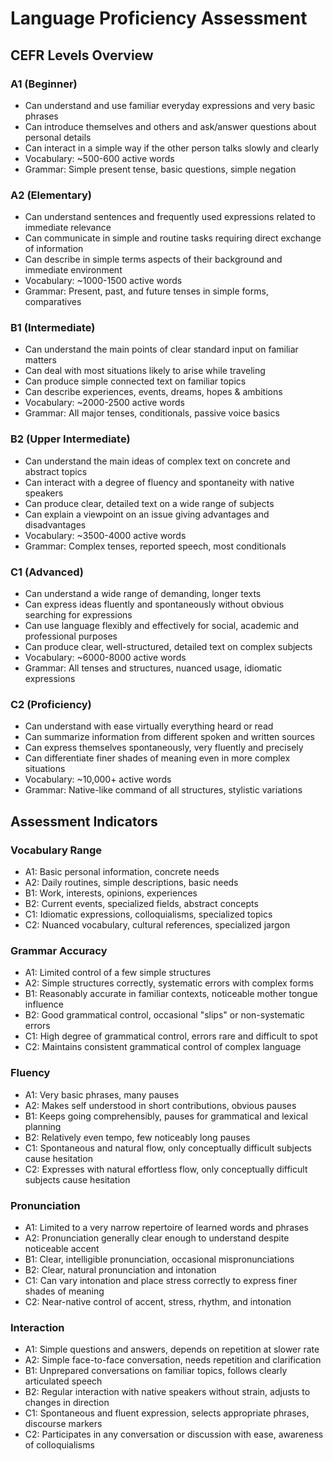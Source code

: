 # Language Proficiency Assessment

## CEFR Levels Overview

### A1 (Beginner)
- Can understand and use familiar everyday expressions and very basic phrases
- Can introduce themselves and others and ask/answer questions about personal details
- Can interact in a simple way if the other person talks slowly and clearly
- Vocabulary: ~500-600 active words
- Grammar: Simple present tense, basic questions, simple negation

### A2 (Elementary)
- Can understand sentences and frequently used expressions related to immediate relevance
- Can communicate in simple and routine tasks requiring direct exchange of information
- Can describe in simple terms aspects of their background and immediate environment
- Vocabulary: ~1000-1500 active words
- Grammar: Present, past, and future tenses in simple forms, comparatives

### B1 (Intermediate)
- Can understand the main points of clear standard input on familiar matters
- Can deal with most situations likely to arise while traveling
- Can produce simple connected text on familiar topics
- Can describe experiences, events, dreams, hopes & ambitions
- Vocabulary: ~2000-2500 active words
- Grammar: All major tenses, conditionals, passive voice basics

### B2 (Upper Intermediate)
- Can understand the main ideas of complex text on concrete and abstract topics
- Can interact with a degree of fluency and spontaneity with native speakers
- Can produce clear, detailed text on a wide range of subjects
- Can explain a viewpoint on an issue giving advantages and disadvantages
- Vocabulary: ~3500-4000 active words
- Grammar: Complex tenses, reported speech, most conditionals

### C1 (Advanced)
- Can understand a wide range of demanding, longer texts
- Can express ideas fluently and spontaneously without obvious searching for expressions
- Can use language flexibly and effectively for social, academic and professional purposes
- Can produce clear, well-structured, detailed text on complex subjects
- Vocabulary: ~6000-8000 active words
- Grammar: All tenses and structures, nuanced usage, idiomatic expressions

### C2 (Proficiency)
- Can understand with ease virtually everything heard or read
- Can summarize information from different spoken and written sources
- Can express themselves spontaneously, very fluently and precisely
- Can differentiate finer shades of meaning even in more complex situations
- Vocabulary: ~10,000+ active words
- Grammar: Native-like command of all structures, stylistic variations

## Assessment Indicators

### Vocabulary Range
- A1: Basic personal information, concrete needs
- A2: Daily routines, simple descriptions, basic needs
- B1: Work, interests, opinions, experiences
- B2: Current events, specialized fields, abstract concepts
- C1: Idiomatic expressions, colloquialisms, specialized topics
- C2: Nuanced vocabulary, cultural references, specialized jargon

### Grammar Accuracy
- A1: Limited control of a few simple structures
- A2: Simple structures correctly, systematic errors with complex forms
- B1: Reasonably accurate in familiar contexts, noticeable mother tongue influence
- B2: Good grammatical control, occasional "slips" or non-systematic errors
- C1: High degree of grammatical control, errors rare and difficult to spot
- C2: Maintains consistent grammatical control of complex language

### Fluency
- A1: Very basic phrases, many pauses
- A2: Makes self understood in short contributions, obvious pauses
- B1: Keeps going comprehensibly, pauses for grammatical and lexical planning
- B2: Relatively even tempo, few noticeably long pauses
- C1: Spontaneous and natural flow, only conceptually difficult subjects cause hesitation
- C2: Expresses with natural effortless flow, only conceptually difficult subjects cause hesitation

### Pronunciation
- A1: Limited to a very narrow repertoire of learned words and phrases
- A2: Pronunciation generally clear enough to understand despite noticeable accent
- B1: Clear, intelligible pronunciation, occasional mispronunciations
- B2: Clear, natural pronunciation and intonation
- C1: Can vary intonation and place stress correctly to express finer shades of meaning
- C2: Near-native control of accent, stress, rhythm, and intonation

### Interaction
- A1: Simple questions and answers, depends on repetition at slower rate
- A2: Simple face-to-face conversation, needs repetition and clarification
- B1: Unprepared conversations on familiar topics, follows clearly articulated speech
- B2: Regular interaction with native speakers without strain, adjusts to changes in direction
- C1: Spontaneous and fluent expression, selects appropriate phrases, discourse markers
- C2: Participates in any conversation or discussion with ease, awareness of colloquialisms
